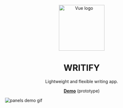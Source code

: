 <p align="center"><img width="150" src="https://julienrull.github.io/writify/assets/favicon.08de519c.png" alt="Vue logo"></a></p>
<h1 align="center">WRITIFY</h1>
<p align="center">Lightweight and flexible writing app.</p>
<p align="center"><a href="https://julienrull.github.io/writify/"><strong>Demo</strong></a> (prototype)</p>
<img src="panelsDemo.gif" alt="panels demo gif">
